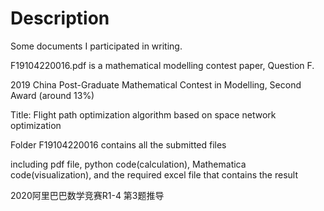 # Description
Some documents I participated in writing.

F19104220016.pdf is a mathematical modelling contest paper, Question F.

2019 China Post-Graduate Mathematical Contest in Modelling, Second Award (around 13%)

Title: Flight path optimization algorithm based on space network optimization

Folder F19104220016 contains all the submitted files

including pdf file, python code(calculation), Mathematica code(visualization), and the required excel file that contains the result

2020阿里巴巴数学竞赛R1-4 第3题推导
